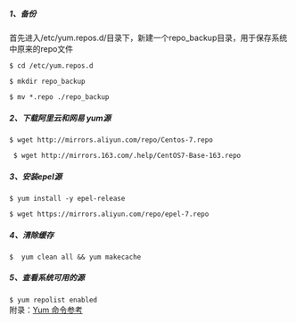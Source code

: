 ##### 1、备份

首先进入/etc/yum.repos.d/目录下，新建一个repo_backup目录，用于保存系统中原来的repo文件

```$ cd /etc/yum.repos.d```

```$ mkdir repo_backup```

```$ mv *.repo ./repo_backup```



##### 2、下载阿里云和网易 yum源

```$ wget http://mirrors.aliyun.com/repo/Centos-7.repo```

``` $ wget http://mirrors.163.com/.help/CentOS7-Base-163.repo```





##### 3、安装epel源

```$ yum install -y epel-release```

```$ wget https://mirrors.aliyun.com/repo/epel-7.repo```



##### 4、清除缓存

```$  yum clean all && yum makecache```



##### 5、查看系统可用的源

```$ yum repolist enabled```
<br>
附录：[Yum 命令参考](Yum-命令.md)